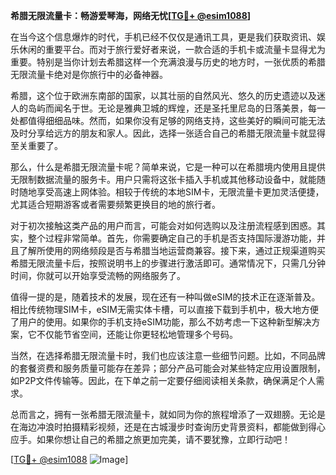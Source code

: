 **希腊无限流量卡：畅游爱琴海，网络无忧[[TG💪+ @esim1088](https://t.me/s/esim1088)]**

在当今这个信息爆炸的时代，手机已经不仅仅是通讯工具，更是我们获取资讯、娱乐休闲的重要平台。而对于旅行爱好者来说，一款合适的手机卡或流量卡显得尤为重要。特别是当你计划去希腊这样一个充满浪漫与历史的地方时，一张优质的希腊无限流量卡绝对是你旅行中的必备神器。

希腊，这个位于欧洲东南部的国家，以其壮丽的自然风光、悠久的历史遗迹以及迷人的岛屿而闻名于世。无论是雅典卫城的辉煌，还是圣托里尼岛的日落美景，每一处都值得细细品味。然而，如果你没有足够的网络支持，这些美好的瞬间可能无法及时分享给远方的朋友和家人。因此，选择一张适合自己的希腊无限流量卡就显得至关重要了。

那么，什么是希腊无限流量卡呢？简单来说，它是一种可以在希腊境内使用且提供无限制数据流量的服务卡。用户只需将这张卡插入手机或其他移动设备中，就能随时随地享受高速上网体验。相较于传统的本地SIM卡，无限流量卡更加灵活便捷，尤其适合短期游客或者需要频繁更换目的地的旅行者。

对于初次接触这类产品的用户而言，可能会对如何选购以及注册流程感到困惑。其实，整个过程非常简单。首先，你需要确定自己的手机是否支持国际漫游功能，并且了解所使用的网络频段是否与希腊当地运营商兼容。接下来，通过正规渠道购买希腊无限流量卡后，按照说明书上的步骤进行激活即可。通常情况下，只需几分钟时间，你就可以开始享受流畅的网络服务了。

值得一提的是，随着技术的发展，现在还有一种叫做eSIM的技术正在逐渐普及。相比传统物理SIM卡，eSIM无需实体卡槽，可以直接下载到手机中，极大地方便了用户的使用。如果你的手机支持eSIM功能，那么不妨考虑一下这种新型解决方案，它不仅能节省空间，还能让你更轻松地管理多个号码。

当然，在选择希腊无限流量卡时，我们也应该注意一些细节问题。比如，不同品牌的套餐资费和服务质量可能存在差异；部分产品可能会对某些特定应用设置限制，如P2P文件传输等。因此，在下单之前一定要仔细阅读相关条款，确保满足个人需求。

总而言之，拥有一张希腊无限流量卡，就如同为你的旅程增添了一双翅膀。无论是在海边冲浪时拍摄精彩视频，还是在古城漫步时查询历史背景资料，都能做到得心应手。如果你想让自己的希腊之旅更加完美，请不要犹豫，立即行动吧！

[[TG💪+ @esim1088](https://t.me/s/esim1088) ![Image](https://i.postimg.cc/4NQfJmqS/Snipaste-2025-05-13-00-14-12.png)]